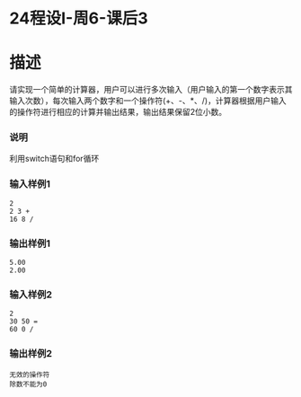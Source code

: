 # 24程设I-周6-课后3

# 描述

请实现一个简单的计算器，用户可以进行多次输入（用户输入的第一个数字表示其输入次数），每次输入两个数字和一个操作符(+、-、\*、/)，计算器根据用户输入的操作符进行相应的计算并输出结果，输出结果保留2位小数。

### 说明

利用switch语句和for循环

### 输入样例1

```
2
2 3 +
16 8 /
```

### 输出样例1

```
5.00
2.00
```

### 输入样例2

```
2
30 50 =
60 0 /
```

### 输出样例2

```
无效的操作符
除数不能为0

```

